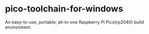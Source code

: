 # pico-toolchain-for-windows
An easy-to-use, portable, all-in-one Raspberry Pi Pico(rp2040) build environment.
